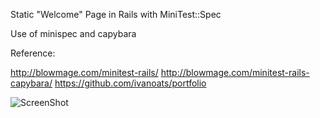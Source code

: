Static  "Welcome" Page in Rails with MiniTest::Spec

Use of minispec and capybara

Reference:

http://blowmage.com/minitest-rails/
http://blowmage.com/minitest-rails-capybara/
https://github.com/ivanoats/portfolio

![ScreenShot](http://imgur.com/yhIoEcE)
